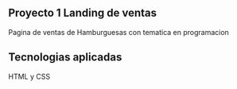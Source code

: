 ## Proyecto 1 Landing de ventas

Pagina de ventas de Hamburguesas con tematica en programacion

## Tecnologias aplicadas

HTML y CSS



